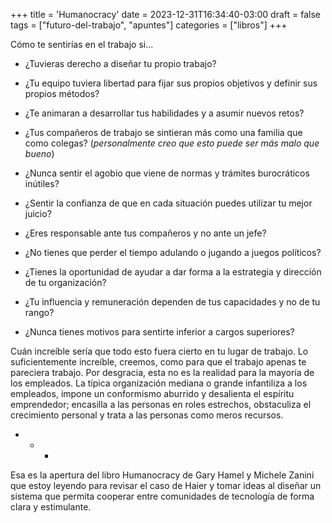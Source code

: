 +++
title = 'Humanocracy'
date = 2023-12-31T16:34:40-03:00
draft = false
tags = ["futuro-del-trabajo", "apuntes"]
categories = ["libros"]
+++

Cómo te sentirías en el trabajo si...

- ¿Tuvieras derecho a diseñar tu propio trabajo?

- ¿Tu equipo tuviera libertad para fijar sus propios objetivos y definir sus propios métodos?

- ¿Te animaran a desarrollar tus habilidades y a asumir nuevos retos?

- ¿Tus compañeros de trabajo se sintieran más como una familia que como colegas? (*personalmente creo que esto puede ser más malo que bueno*)

- ¿Nunca sentir el agobio que viene de normas y trámites burocráticos inútiles?

- ¿Sentir la confianza de que en cada situación puedes utilizar tu mejor juicio?

- ¿Eres responsable ante tus compañeros y no ante un jefe?

- ¿No tienes que perder el tiempo adulando o jugando a juegos políticos?

- ¿Tienes la oportunidad de ayudar a dar forma a la estrategia y dirección de tu organización?

- ¿Tu influencia y remuneración dependen de tus capacidades y no de tu rango?

- ¿Nunca tienes motivos para sentirte inferior a cargos superiores?

Cuán increíble sería que todo esto fuera cierto en tu lugar de trabajo. Lo suficientemente increíble, creemos, como para que el trabajo apenas te pareciera trabajo. Por desgracia, esta no es la realidad para la mayoría de los empleados. La típica organización mediana o grande infantiliza a los empleados, impone un conformismo aburrido y desalienta el espíritu emprendedor; encasilla a las personas en roles estrechos, obstaculiza el crecimiento personal y trata a las personas como meros recursos.

+ + + 

Esa es la apertura del libro Humanocracy de Gary Hamel y Michele Zanini que estoy leyendo para revisar el caso de Haier y tomar ideas al diseñar un sistema que permita cooperar entre comunidades de tecnología de forma clara y estimulante.
